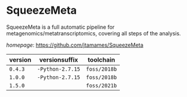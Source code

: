 # SqueezeMeta

SqueezeMeta is a full automatic pipeline for metagenomics/metatranscriptomics,  covering all steps of the analysis.

*homepage*: <https://github.com/jtamames/SqueezeMeta>

version | versionsuffix | toolchain
--------|---------------|----------
``0.4.3`` | ``-Python-2.7.15`` | ``foss/2018b``
``1.0.0`` | ``-Python-2.7.15`` | ``foss/2018b``
``1.5.0`` |  | ``foss/2021b``
